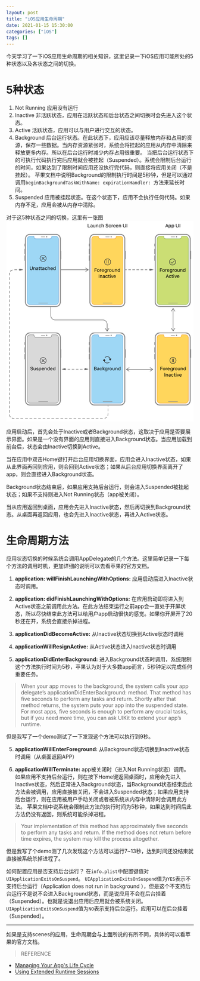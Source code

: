 ```yaml
---
layout: post
title: "iOS应用生命周期"
date: 2021-01-15 15:30:00
categories: ["iOS"]
tags: []
---
```

今天学习了一下iOS应用生命周期的相关知识，这里记录一下iOS应用可能所处的5种状态以及各状态之间的切换。<!--more-->

# 5种状态
1. Not Running
应用没有运行
2. Inactive
非活跃状态，应用在活跃状态和后台状态之间切换时会先进入这个状态。
3. Active
活跃状态，应用可以与用户进行交互的状态。
4. Background
后台运行状态。在此状态下，应用应该尽量释放内存和占用的资源，保存一些数据。当内存资源紧张时，系统会将挂起的应用从内存中清除来释放更多内存。所以在后台运行时减少内存占用很重要。
当把后台运行状态下的可执行代码执行完后应用就会被挂起（Suspended）。系统会限制后台运行的时间，如果达到了限制时间应用还没执行完代码，则直接将应用关闭（不是挂起）。
苹果文档中说明Background的限制执行时间是5秒钟，但是可以通过调用`beginBackgroundTaskWithName: expirationHandler: `方法来延长时间。
5. Suspended
应用被挂起状态。在这个状态下，应用不会执行任何代码。如果内存不足，应用会被从内存中清除。

对于这5种状态之间的切换，这里有一张图
[![状态切换](/img/003a/003a-1.png "状态切换")](/img/003a/003a-1.png "状态切换")

应用启动后，首先会处于Inactive或者Background状态，这取决于应用是否要展示界面。如果是一个没有界面的应用则直接进入Background状态。当应用加载到前台后，状态会由Inactive切换到Active。

当在应用中双击Home键打开后台应用切换界面，应用会进入Inactive状态，如果从此界面再回到应用，则会回到Active状态；如果从后台应用切换界面离开了app，则会直接进入Background状态。

Background状态结束后，如果应用支持后台运行，则会进入Suspended被挂起状态；如果不支持则进入Not Running状态（app被关闭）。

当从应用返回到桌面，应用会先进入Inactive状态，然后再切换到Background状态。从桌面再返回应用，也会先进入Inactive状态，再进入Active状态。

# 生命周期方法
应用状态切换的时候系统会调用AppDelegate的几个方法。这里简单记录一下每个方法的调用时机，更加详细的说明可以去看苹果的官方文档。

1. **application: willFinishLaunchingWithOptions:**
应用启动后进入Inactive状态时调用。

2. **application: didFinishLaunchingWithOptions:**
在应用启动即将进入到Active状态之前调用此方法。在此方法结束运行之前app会一直处于开屏状态，所以尽快结束此方法可以给用户app启动很快的感觉。如果你开屏开了20秒还在开，系统会直接杀掉进程。

2. **applicationDidBecomeActive:**
从Inactive状态切换到Active状态时调用

3. **applicationWillResignActive:**
从Active状态进入Inactive状态时调用

4. **applicationDidEnterBackground:**
进入Background状态时调用，系统限制这个方法执行时间为5秒，苹果认为对于大多数app而言，5秒钟足以完成任何重要任务。
> When your app moves to the background, the system calls your app delegate’s applicationDidEnterBackground: method. That method has five seconds to perform any tasks and return. Shortly after that method returns, the system puts your app into the suspended state. For most apps, five seconds is enough to perform any crucial tasks, but if you need more time, you can ask UIKit to extend your app’s runtime.

 但是我写了一个demo测试了一下发现这个方法可以执行到9秒。

5. **applicationWillEnterForeground:**
从Background状态切换到Inactive状态时调用（从桌面返回APP）

6. **applicationWillTerminate:**
app被关闭时（进入Not Running状态）调用。
如果应用不支持后台运行，则在按下Home键返回桌面时，应用会先进入Inactive状态，然后正常进入Background状态，当Background状态结束后此方法会被调用，应用直接被关闭，不会进入Suspended状态；如果应用支持后台运行，则在应用被用户手动关闭或者被系统从内存中清除时会调用此方法。
苹果文档中说系统会限制此方法的执行时间为5秒钟，如果达到时间后此方法仍没有返回，则系统可能杀掉进程。
> Your implementation of this method has approximately five seconds to perform any tasks and return. If the method does not return before time expires, the system may kill the process altogether.

 但是我写了个demo测了几次发现这个方法可以运行7~13秒，达到时间还没结束就直接被系统杀掉进程了。
 
 如何配置应用是否支持后台运行？
 在`info.plist`中配置键值对`UIApplicationExitsOnSuspend`。
`UIApplicationExitsOnSuspend`值为`YES`表示不支持后台运行（Application does not run in background ），但是这个不支持后台运行不是说不会进入Background状态，而是说应用不会在后台挂着（Suspended）。也就是说退出应用后应用就会被系统关闭。
`UIApplicationExitsOnSuspend`值为`NO`表示支持后台运行。应用可以在后台挂着（Suspended）。

------------

如果是支持scenes的应用，生命周期会与上面所说的有所不同，具体的可以看苹果的官方文档。

> REFERENCE
- [Managing Your App's Life Cycle](https://developer.apple.com/documentation/uikit/app_and_environment/managing_your_app_s_life_cycle "Managing Your App's Life Cycle")
- [Using Extended Runtime Sessions](https://developer.apple.com/documentation/uikit/app_and_environment/scenes/preparing_your_ui_to_run_in_the_background/extending_your_app_s_background_execution_time "Using Extended Runtime Sessions")